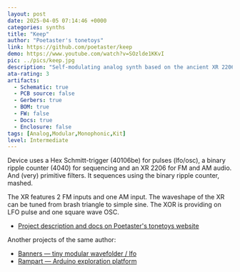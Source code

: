 ```yaml
---
layout: post
date: 2025-04-05 07:14:46 +0000
categories: synths
title: "Keep"
author: "Poetaster's tonetoys"
link: https://github.com/poetaster/keep
demo: https://www.youtube.com/watch?v=SOzlde1KKvI
pic: ../pics/keep.jpg
description: "Self-modulating analog synth based on the ancient XR 2206 IC"
ata-rating: 3
artifacts:
  - Schematic: true
  - PCB source: false
  - Gerbers: true
  - BOM: true
  - FW: false
  - Docs: true
  - Enclosure: false
tags: [Analog,Modular,Monophonic,Kit]
level: Intermediate
---
```


Device uses a Hex Schmitt-trigger (40106be) for pulses (lfo/osc), a binary ripple counter (4040) for sequencing and an XR 2206 for FM and AM audio. And (very) primitive filters. It sequences using the binary ripple counter, mashed.

The XR features 2 FM inputs and one AM input. The waveshape of the XR can be tuned from brash triangle to simple sine. The XOR is providing on LFO pulse and one square wave OSC.

- [Project description and docs on Poetaster's tonetoys website](https://poetaster.org/keep/)

Another projects of the same author:
- [Banners — tiny modular wavefolder / lfo](https://github.com/poetaster/banners)
- [Rampart — Arduino exploration platform](https://github.com/poetaster/rampart)